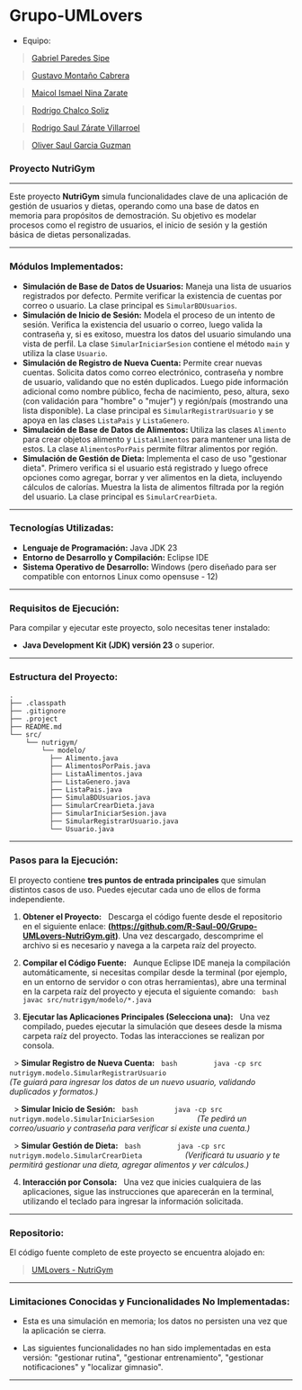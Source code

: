 # Grupo-UMLovers

* Equipo:

> [Gabriel Paredes Sipe](https://github.com/gabrielps0306 "Gabriel Paredes Sipe")

> [Gustavo Montaño Cabrera](https://github.com/Gussxzz "Gustavo Montaño Cabrera")

> [Maicol Ismael Nina Zarate](https://github.com/maicolismael "Maicol Ismael Nina Zarate")

> [Rodrigo Chalco Soliz](https://github.com/RodrigoChalco "Rodrigo Chalco Soliz")

> [Rodrigo Saul Zárate Villarroel](https://github.com/R-Saul-00 "Rodrigo Saul Zárate Villarroel")

> [Oliver Saul Garcia Guzman](https://github.com/olivergarguz "Oliver Saul Garcia Guzman")

### Proyecto NutriGym

---

Este proyecto **NutriGym** simula funcionalidades clave de una aplicación de gestión de usuarios y dietas, operando como una base de datos en memoria para propósitos de demostración. Su objetivo es modelar procesos como el registro de usuarios, el inicio de sesión y la gestión básica de dietas personalizadas.

---
### Módulos Implementados:

* **Simulación de Base de Datos de Usuarios:** Maneja una lista de usuarios registrados por defecto. Permite verificar la existencia de cuentas por correo o usuario. La clase principal es `SimularBDUsuarios`.
* **Simulación de Inicio de Sesión:** Modela el proceso de un intento de sesión. Verifica la existencia del usuario o correo, luego valida la contraseña y, si es exitoso, muestra los datos del usuario simulando una vista de perfil. La clase `SimularIniciarSesion` contiene el método `main` y utiliza la clase `Usuario`.
* **Simulación de Registro de Nueva Cuenta:** Permite crear nuevas cuentas. Solicita datos como correo electrónico, contraseña y nombre de usuario, validando que no estén duplicados. Luego pide información adicional como nombre público, fecha de nacimiento, peso, altura, sexo (con validación para "hombre" o "mujer") y región/país (mostrando una lista disponible). La clase principal es `SimularRegistrarUsuario` y se apoya en las clases `ListaPais` y `ListaGenero`.
* **Simulación de Base de Datos de Alimentos:** Utiliza las clases `Alimento` para crear objetos alimento y `ListaAlimentos` para mantener una lista de estos. La clase `AlimentosPorPais` permite filtrar alimentos por región.
* **Simulación de Gestión de Dieta:** Implementa el caso de uso "gestionar dieta". Primero verifica si el usuario está registrado y luego ofrece opciones como agregar, borrar y ver alimentos en la dieta, incluyendo cálculos de calorías. Muestra la lista de alimentos filtrada por la región del usuario. La clase principal es `SimularCrearDieta`.

---

### Tecnologías Utilizadas:

* **Lenguaje de Programación:** Java JDK 23
* **Entorno de Desarrollo y Compilación:** Eclipse IDE
* **Sistema Operativo de Desarrollo:** Windows (pero diseñado para ser compatible con entornos Linux como opensuse - 12)

---

### Requisitos de Ejecución:

Para compilar y ejecutar este proyecto, solo necesitas tener instalado:
* **Java Development Kit (JDK) versión 23** o superior.

---

### Estructura del Proyecto:
    .
    ├── .classpath
    ├── .gitignore
    ├── .project
    ├── README.md
    └── src/
        └── nutrigym/
            └── modelo/
              ├── Alimento.java
              ├── AlimentosPorPais.java
              ├── ListaAlimentos.java
              ├── ListaGenero.java
              ├── ListaPais.java
              ├── SimulaBDUsuarios.java
              ├── SimularCrearDieta.java
              ├── SimularIniciarSesion.java
              ├── SimularRegistrarUsuario.java
              └── Usuario.java   
---

### Pasos para la Ejecución:

El proyecto contiene **tres puntos de entrada principales** que simulan distintos casos de uso. Puedes ejecutar cada uno de ellos de forma independiente.

1.  **Obtener el Proyecto:**
    Descarga el código fuente desde el repositorio en el siguiente enlace: **(https://github.com/R-Saul-00/Grupo-UMLovers-NutriGym.git)**. Una vez descargado, descomprime el archivo si es necesario y navega a la carpeta raíz del proyecto.

2.  **Compilar el Código Fuente:**
    Aunque Eclipse IDE maneja la compilación automáticamente, si necesitas compilar desde la terminal (por ejemplo, en un entorno de servidor o con otras herramientas), abre una terminal en la carpeta raíz del proyecto y ejecuta el siguiente comando:
    ```bash
    javac src/nutrigym/modelo/*.java
    ```

3.  **Ejecutar las Aplicaciones Principales (Selecciona una):**
    Una vez compilado, puedes ejecutar la simulación que desees desde la misma carpeta raíz del proyecto. Todas las interacciones se realizan por consola.
    
    > **Simular Registro de Nueva Cuenta:**
        ```bash
        java -cp src nutrigym.modelo.SimularRegistrarUsuario
        ```
        
        *(Te guiará para ingresar los datos de un nuevo usuario, validando duplicados y formatos.)*

    > **Simular Inicio de Sesión:**
        ```bash
        java -cp src nutrigym.modelo.SimularIniciarSesion
        ```
        *(Te pedirá un correo/usuario y contraseña para verificar si existe una cuenta.)*

    > **Simular Gestión de Dieta:**
        ```bash
        java -cp src nutrigym.modelo.SimularCrearDieta
        ```
        *(Verificará tu usuario y te permitirá gestionar una dieta, agregar alimentos y ver cálculos.)*

4.  **Interacción por Consola:**
    Una vez que inicies cualquiera de las aplicaciones, sigue las instrucciones que aparecerán en la terminal, utilizando el teclado para ingresar la información solicitada.

---

### Repositorio:

El código fuente completo de este proyecto se encuentra alojado en:

> [UMLovers - NutriGym](https://github.com/R-Saul-00/Grupo-UMLovers-NutriGym.git "UMLovers - NutriGym")

---

### Limitaciones Conocidas y Funcionalidades No Implementadas:

* Esta es una simulación en memoria; los datos no persisten una vez que la aplicación se cierra.

* Las siguientes funcionalidades no han sido implementadas en esta versión: "gestionar rutina", "gestionar entrenamiento", "gestionar notificaciones" y "localizar gimnasio".

---
